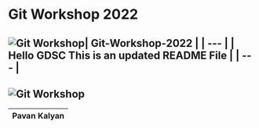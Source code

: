 # Git Workshop 2022

![Git Workshop](https://github.com/gdsc-gvp/.github/raw/main/profile/assets/gdsc-logo-animation.gif)| Git-Workshop-2022 | 
| --- | 
| Hello GDSC This is an updated README File | 
| --- |
---
![Git Workshop](https://github.com/gdsc-gvp/.github/raw/main/profile/assets/gdsc-logo-animation.gif)
---
| Pavan Kalyan |
| --- |
